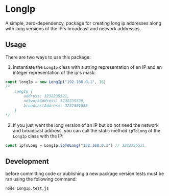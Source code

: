 # LongIp

A simple, zero-dependency, package for creating long ip addresses along with long versions of the IP's broadcast and network addresses.

## Usage

There are two ways to use this package:

1. Instantiate the `LongIp` class with a string representation of an IP and an integer representation of the ip's mask:

```JavaScript
const longIp = new LongIp("192.168.0.1", 16)
/*
	LongIp {
  		address: 3232235521,
  		networkAddress: 3232235520,
  		broadcastAddress: 3232301055
	}
*/
```

2. If you just want the long version of an IP but do not need the network and broadcast address, you can call the static method `ipToLong` of the `LongIp` class with the IP:

```JavaScript
const ipToLong = LongIp.ipToLong("192.168.0.1") // 3232235521
```

## Development

before committing code or publishing a new package version tests must be ran using the following command:

```bash
node LongIp.test.js
```
